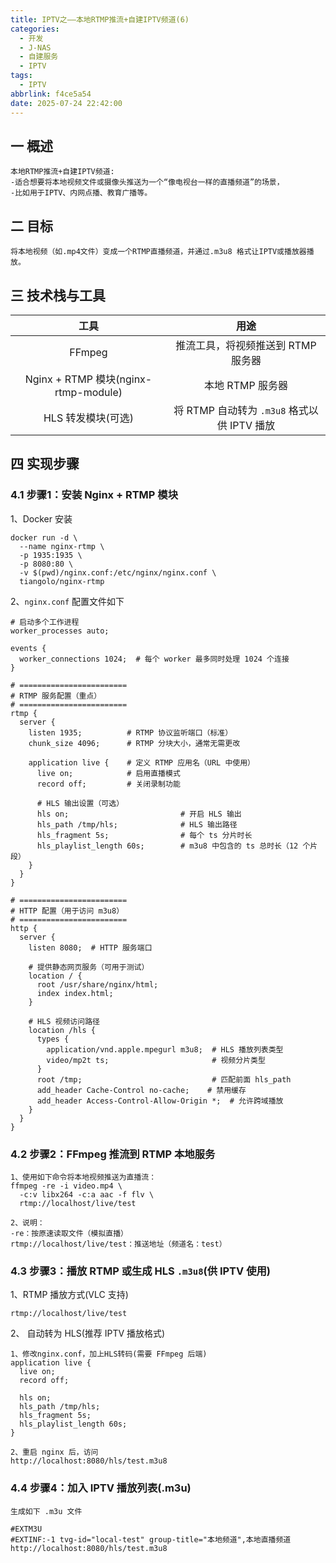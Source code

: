 ```yaml
---
title: IPTV之——本地RTMP推流+自建IPTV频道(6)
categories:
  - 开发
  - J-NAS
  - 自建服务
  - IPTV
tags:
  - IPTV
abbrlink: f4ce5a54
date: 2025-07-24 22:42:00
---
```

## 一 概述

```
本地RTMP推流+自建IPTV频道:
-适合想要将本地视频文件或摄像头推送为一个“像电视台一样的直播频道”的场景，
-比如用于IPTV、内网点播、教育广播等。
```

<!--more-->

## 二 目标

```
将本地视频（如.mp4文件）变成一个RTMP直播频道，并通过.m3u8 格式让IPTV或播放器播放。
```

## 三 技术栈与工具

|                 工具                 |                    用途                     |
| :----------------------------------: | :-----------------------------------------: |
|                FFmpeg                |     推流工具，将视频推送到 RTMP 服务器      |
| Nginx + RTMP 模块(nginx-rtmp-module) |              本地 RTMP 服务器               |
|          HLS 转发模块(可选)          | 将 RTMP 自动转为 `.m3u8` 格式以供 IPTV 播放 |

## 四 实现步骤

### 4.1 步骤1：安装 Nginx + RTMP 模块

1、Docker 安装

```
docker run -d \
  --name nginx-rtmp \
  -p 1935:1935 \
  -p 8080:80 \
  -v $(pwd)/nginx.conf:/etc/nginx/nginx.conf \
  tiangolo/nginx-rtmp
```

2、`nginx.conf` 配置文件如下

```
# 启动多个工作进程
worker_processes auto;

events {
  worker_connections 1024;  # 每个 worker 最多同时处理 1024 个连接
}

# ========================
# RTMP 服务配置（重点）
# ========================
rtmp {
  server {
    listen 1935;          # RTMP 协议监听端口（标准）
    chunk_size 4096;      # RTMP 分块大小，通常无需更改

    application live {    # 定义 RTMP 应用名（URL 中使用）
      live on;            # 启用直播模式
      record off;         # 关闭录制功能

      # HLS 输出设置（可选）
      hls on;                         # 开启 HLS 输出
      hls_path /tmp/hls;              # HLS 输出路径
      hls_fragment 5s;                # 每个 ts 分片时长
      hls_playlist_length 60s;        # m3u8 中包含的 ts 总时长（12 个片段）
    }
  }
}

# ========================
# HTTP 配置（用于访问 m3u8）
# ========================
http {
  server {
    listen 8080;  # HTTP 服务端口

    # 提供静态网页服务（可用于测试）
    location / {
      root /usr/share/nginx/html;
      index index.html;
    }

    # HLS 视频访问路径
    location /hls {
      types {
        application/vnd.apple.mpegurl m3u8;  # HLS 播放列表类型
        video/mp2t ts;                       # 视频分片类型
      }
      root /tmp;                             # 匹配前面 hls_path
      add_header Cache-Control no-cache;    # 禁用缓存
      add_header Access-Control-Allow-Origin *;  # 允许跨域播放
    }
  }
}
```

### 4.2 步骤2：FFmpeg 推流到 RTMP 本地服务

```
1、使用如下命令将本地视频推送为直播流：
ffmpeg -re -i video.mp4 \
  -c:v libx264 -c:a aac -f flv \
  rtmp://localhost/live/test

2、说明：
-re：按原速读取文件（模拟直播）
rtmp://localhost/live/test：推送地址（频道名：test）
```

### 4.3 步骤3：播放 RTMP 或生成 HLS `.m3u8`(供 IPTV 使用)

1、RTMP 播放方式(VLC 支持)

```
rtmp://localhost/live/test
```

2、 自动转为 HLS(推荐 IPTV 播放格式)

```
1、修改nginx.conf，加上HLS转码(需要 FFmpeg 后端)
application live {
  live on;
  record off;

  hls on;
  hls_path /tmp/hls;
  hls_fragment 5s;
  hls_playlist_length 60s;
}

2、重启 nginx 后，访问
http://localhost:8080/hls/test.m3u8
```

### 4.4 步骤4：加入 IPTV 播放列表(.m3u)

```
生成如下 .m3u 文件

#EXTM3U
#EXTINF:-1 tvg-id="local-test" group-title="本地频道",本地直播频道
http://localhost:8080/hls/test.m3u8
```

